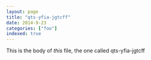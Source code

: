 ```yaml
---
layout: page
title: "qts-yfia-jgtcff"
date: 2014-9-23
categories: ["foo"]
indexed: true
---
```

This is the body of _this_ file, the one called qts-yfia-jgtcff
